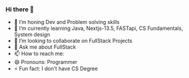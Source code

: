 ### Hi there 👋

<!--
**rohithgoli/rohithgoli** is a ✨ _special_ ✨ repository because its `README.md` (this file) appears on your GitHub profile.

Here are some ideas to get you started:
-->
- 🔭 I’m honing Dev and Problem solving skills
- 🌱 I’m currently learning Java, Nextjs-13.5, FASTapi, CS Fundamentals, System design
- 👯 I’m looking to collaborate on FullStack Projects
- 💬 Ask me about FullStack
- 📫 How to reach me:
- 😄 Pronouns: Programmer
- ⚡ Fun fact: I don't have CS Degree
